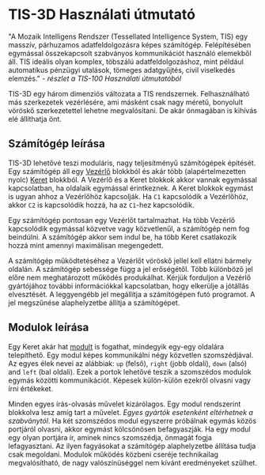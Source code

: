 # TIS-3D Használati útmutató

"A Mozaik Intelligens Rendszer (Tessellated Intelligence System, TIS) egy masszív, párhuzamos adatfeldolgozásra képes számítógép. Felépítésében egymással összekapcsolt szabványos kommunikációt használó elemekből áll. TIS ideális olyan komplex, töbszálú adatfeldolgozáshoz, mint például automatikus pénzügyi utalások, tömeges adatgyűjtés, civil viselkedés elemzés." - *részlet a TIS-100 Használati útmutatóból*

TIS-3D egy három dimenziós változata a TIS rendszernek. Felhasználható más szerkezetek vezérlésére, ami másként csak nagy méretű, bonyolult vöröskő szerkezetettel lehetne megvalósítani. De akár önmagában is kihívás elé állíthatja önt.

## Számítógép leírása
TIS-3D lehetővé teszi moduláris, nagy teljesítményű számítógépek építését. Egy számítógép áll egy [Vezérlő](block/controller.md) blokkból és akár több (alapértelmezetten nyolc) [Keret](block/casing.md) blokkból. A Vezérlő és a Keret blokkok akkor vannak egymással kapcsolatban, ha oldalaik egymással érintkeznek. A Keret blokkok egymást is ugyan ahhoz a Vezérlőhöz kapcsolják. Ha `C1` kapcsolódik a Vezérlőhöz, akkor `C2` is kapcsolódik hozzá, ha az `C1`-hez kapcsolódik.

Egy számítógép pontosan egy Vezérlőt tartalmazhat. Ha több Vezérlő kapcsolódik egymással közvetve vagy közvetlenűl, a számítógép nem fog beindúlni. A számítógép akkor sem indul be, ha több Keret csatlakozik hozzá mint amennyi maximálisan megengedett.

A számítógép működtetéséhez a Vezérlőt vöröskő jellel kell ellátni bármely oldalán. A számítógép sebessége függ a jel erőségétől. Több különböző jel előre nem meghatározott működés produkálhat. Kérjük forduljon a Vezérlő gyártójához további információkkal kapcsolatban, hogy elkerülje a jótállás elvesztését. A leggyengébb jel megállítja a számítógépen futó programot. A jel megszűnése alaphelyzetbe állítja a számítógépet.

## Modulok leírása
Egy Keret akár hat [modult](item/index.md) is fogathat, mindegyik egy-egy oldalára telepíthető. Egy modul képes kommunikálni négy közvetlen szomszédjával. Az egyes élek nevei az alábbiak: `up` (felső), `right` (jobb oldali), `down` (alsó) and `left` (bal oldali). Ezek a portok lehetővé teszik a szomszédos modulok egymás közötti kommunikációt. Képesek külön-külön ezekről olvasni vagy írni értékeket.

Minden egyes írás-olvasás művelet kizárólagos. Egy modul rendszerint blokkolva lesz amíg tart a művelet. *Egyes gyártók esetenként eltérhetnek a szabványtól*. Ha két szomszédos modul egyszerre próbálnak egymás közös portjáról olvasni, akkor egymást kölcsönösen befagyaszják. Ha egy modul egy olyan portjára ír, aminek nincs szomszédja, önmagát fogja lefagyasztani. Az ilyen fagyásokat a számítógép alaphelyzetbe állítása tudja csak megoldani. Modulok működés közbeni cseréje technikailag megvalósítható, de nagy valószínüséggel nem kívánt eredményeket szűlhet.